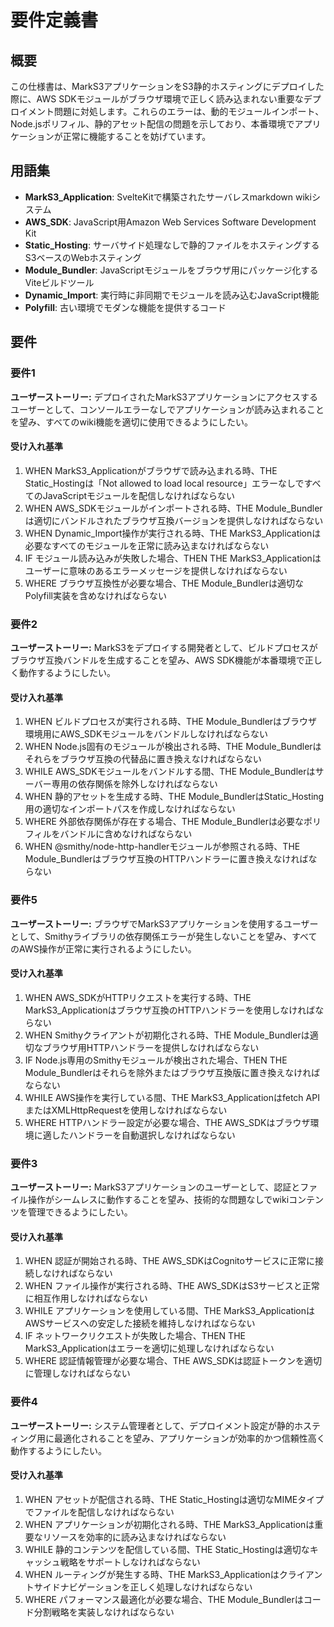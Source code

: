 # 要件定義書

## 概要

この仕様書は、MarkS3アプリケーションをS3静的ホスティングにデプロイした際に、AWS SDKモジュールがブラウザ環境で正しく読み込まれない重要なデプロイメント問題に対処します。これらのエラーは、動的モジュールインポート、Node.jsポリフィル、静的アセット配信の問題を示しており、本番環境でアプリケーションが正常に機能することを妨げています。

## 用語集

- **MarkS3_Application**: SvelteKitで構築されたサーバレスmarkdown wikiシステム
- **AWS_SDK**: JavaScript用Amazon Web Services Software Development Kit
- **Static_Hosting**: サーバサイド処理なしで静的ファイルをホスティングするS3ベースのWebホスティング
- **Module_Bundler**: JavaScriptモジュールをブラウザ用にパッケージ化するViteビルドツール
- **Dynamic_Import**: 実行時に非同期でモジュールを読み込むJavaScript機能
- **Polyfill**: 古い環境でモダンな機能を提供するコード

## 要件

### 要件1

**ユーザーストーリー:** デプロイされたMarkS3アプリケーションにアクセスするユーザーとして、コンソールエラーなしでアプリケーションが読み込まれることを望み、すべてのwiki機能を適切に使用できるようにしたい。

#### 受け入れ基準

1. WHEN MarkS3_Applicationがブラウザで読み込まれる時、THE Static_Hostingは「Not allowed to load local resource」エラーなしですべてのJavaScriptモジュールを配信しなければならない
2. WHEN AWS_SDKモジュールがインポートされる時、THE Module_Bundlerは適切にバンドルされたブラウザ互換バージョンを提供しなければならない
3. WHEN Dynamic_Import操作が実行される時、THE MarkS3_Applicationは必要なすべてのモジュールを正常に読み込まなければならない
4. IF モジュール読み込みが失敗した場合、THEN THE MarkS3_Applicationはユーザーに意味のあるエラーメッセージを提供しなければならない
5. WHERE ブラウザ互換性が必要な場合、THE Module_Bundlerは適切なPolyfill実装を含めなければならない

### 要件2

**ユーザーストーリー:** MarkS3をデプロイする開発者として、ビルドプロセスがブラウザ互換バンドルを生成することを望み、AWS SDK機能が本番環境で正しく動作するようにしたい。

#### 受け入れ基準

1. WHEN ビルドプロセスが実行される時、THE Module_Bundlerはブラウザ環境用にAWS_SDKモジュールをバンドルしなければならない
2. WHEN Node.js固有のモジュールが検出される時、THE Module_Bundlerはそれらをブラウザ互換の代替品に置き換えなければならない
3. WHILE AWS_SDKモジュールをバンドルする間、THE Module_Bundlerはサーバー専用の依存関係を除外しなければならない
4. WHEN 静的アセットを生成する時、THE Module_BundlerはStatic_Hosting用の適切なインポートパスを作成しなければならない
5. WHERE 外部依存関係が存在する場合、THE Module_Bundlerは必要なポリフィルをバンドルに含めなければならない
6. WHEN @smithy/node-http-handlerモジュールが参照される時、THE Module_Bundlerはブラウザ互換のHTTPハンドラーに置き換えなければならない

### 要件5

**ユーザーストーリー:** ブラウザでMarkS3アプリケーションを使用するユーザーとして、Smithyライブラリの依存関係エラーが発生しないことを望み、すべてのAWS操作が正常に実行されるようにしたい。

#### 受け入れ基準

1. WHEN AWS_SDKがHTTPリクエストを実行する時、THE MarkS3_Applicationはブラウザ互換のHTTPハンドラーを使用しなければならない
2. WHEN Smithyクライアントが初期化される時、THE Module_Bundlerは適切なブラウザ用HTTPハンドラーを提供しなければならない
3. IF Node.js専用のSmithyモジュールが検出された場合、THEN THE Module_Bundlerはそれらを除外またはブラウザ互換版に置き換えなければならない
4. WHILE AWS操作を実行している間、THE MarkS3_Applicationはfetch APIまたはXMLHttpRequestを使用しなければならない
5. WHERE HTTPハンドラー設定が必要な場合、THE AWS_SDKはブラウザ環境に適したハンドラーを自動選択しなければならない

### 要件3

**ユーザーストーリー:** MarkS3アプリケーションのユーザーとして、認証とファイル操作がシームレスに動作することを望み、技術的な問題なしでwikiコンテンツを管理できるようにしたい。

#### 受け入れ基準

1. WHEN 認証が開始される時、THE AWS_SDKはCognitoサービスに正常に接続しなければならない
2. WHEN ファイル操作が実行される時、THE AWS_SDKはS3サービスと正常に相互作用しなければならない
3. WHILE アプリケーションを使用している間、THE MarkS3_ApplicationはAWSサービスへの安定した接続を維持しなければならない
4. IF ネットワークリクエストが失敗した場合、THEN THE MarkS3_Applicationはエラーを適切に処理しなければならない
5. WHERE 認証情報管理が必要な場合、THE AWS_SDKは認証トークンを適切に管理しなければならない

### 要件4

**ユーザーストーリー:** システム管理者として、デプロイメント設定が静的ホスティング用に最適化されることを望み、アプリケーションが効率的かつ信頼性高く動作するようにしたい。

#### 受け入れ基準

1. WHEN アセットが配信される時、THE Static_Hostingは適切なMIMEタイプでファイルを配信しなければならない
2. WHEN アプリケーションが初期化される時、THE MarkS3_Applicationは重要なリソースを効率的に読み込まなければならない
3. WHILE 静的コンテンツを配信している間、THE Static_Hostingは適切なキャッシュ戦略をサポートしなければならない
4. WHEN ルーティングが発生する時、THE MarkS3_Applicationはクライアントサイドナビゲーションを正しく処理しなければならない
5. WHERE パフォーマンス最適化が必要な場合、THE Module_Bundlerはコード分割戦略を実装しなければならない